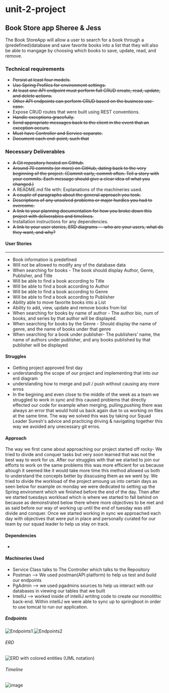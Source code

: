 # unit-2-project
## Book Store app Sheree &amp; Jess

The Book StoreApp will allow a user to search for a book through a (predefined)database and save favorite books into a list that they will also be able to mangage by choosing which books to save, update, read, and remove.

### Technical requirements
* ~~Persist at least four models.~~
* ~~Use Spring Profiles for environment settings.~~
* ~~At least one API endpoint must perform full CRUD create, read, update, and delete actions.~~
* ~~Other API endpoints can perform CRUD based on the business use-case.~~
* Expose CRUD routes that were built using REST conventions.
* ~~Handle exceptions gracefully.~~
* ~~Send appropriate messages back to the client in the event that an exception occurs.~~
* ~~Must have Controller and Service separate.~~
* ~~Document each end-point, such that~~

### Necessary Deliverables
* ~~A Git repository hosted on GitHub.~~
* ~~Around 70 commits (or more) on GitHub, dating back to the very beginning of the project. (Commit early, commit often. Tell a story with your commits. Each message should give a clear idea of what you changed.)~~
* A README.md file with:
Explanations of the machineries used.
* ~~A couple of paragraphs about the general approach you took.~~
* ~~Descriptions of any unsolved problems or major hurdles you had to overcome.~~
* ~~A link to your planning documentation for how you broke down this project with deliverables and timelines.~~
* Installation instructions for any dependencies.
* ~~A link to your user stories, ERD diagrams — who are your users, what do they want, and why?~~

#### User Stories
***
* Book information is predefined
* Will not be allowed to modify any of the database data 
* When searching for books - The book should display Author, Genre, Publisher, and Title
* Will be able to find a book according to Title
* Will be able to find a book according to Author
* Will be able to find a book according to Genre
* Will be able to find a book according to Publisher
* Ability able to move favorite books into a List
* Ability to add, view, update and remove books from list
* When searching for books by name of author - The author bio, num of books, and series by that author will be displayed.
* When searching for books by the Genre - Should display the name of genre, and the name of books under that genre
* When searching for a book under publisher- The publishers' name, the name of authors under publisher, and any books published by that publisher will be displayed

#### Struggles
* Getting project approved first day 
* understanding the scope of our project and implementing that into our erd diagram
* understanding how to merge and pull / push without causing any more erros
* In the begining and even close to the middle of the week as a team we struggled to work in sync and this caused problems that directly effected our code for example when merging, pulling,pushing there was always an error that would hold us back again due to us working on files at the same time. The way we solved this was by taking our Squad Leader Suresh's advice and practicing driving & navigating together this way we avoided any unecessary git erros.


#### Approach
The way we first came about approaching our project started off rocky- We tried to divide and conquer tasks but very soon learned that was not the best way to work for us. After our struggles with that we started to join our efforts to work on the same problems this was more efficient for us because altough it seemed like it would take more time this method allowed us both to understand the concepts better by disscusing them as we went by. We tried to divide the workload of the project amoung us into certain days as seen below for example on monday we were dedicated to setting up the Spring enviroment which we finished before the end of the day. Then after we started tuesdays workload which is where we started to fall behind on because as demonstrated below there where more objectives to be met and as said before our way of working up until the end of tuesday was still divide and conquer. Once we started working in sync we approached each day with objectives that were put in place and personally curated for our team by our squad leader to help us stay on track.




#### Dependencies
*

#### Machineries Used
* Service Class talks to The Controller which talks to the Repository
* Postman --> We used postman(API platform) to help us test and build our endpoints
* PgAdmin --> we used pgadmins sources to help us interact with our databases in viewing our tables that we built
* IntelliJ --> worked inside of intelliJ wrtitng code to create our monolithic back-end. Within intelliJ we were able to sync up to springboot in order to use tomcat to run our application.

##### Endpoints
![Endpoints1](https://user-images.githubusercontent.com/87440131/148090619-c19d091c-79a9-4c27-8eef-c25fe6782682.jpg)
![Endpoints2](https://user-images.githubusercontent.com/87440131/148090637-71497e99-cb71-4c75-abf2-b88fdafa584a.jpg)

###### ERD
![ERD with colored entities (UML notation)](https://user-images.githubusercontent.com/87440131/148090715-d84a159d-05e6-468b-86b6-367f8777aa73.png)

###### Timeline
![image](https://user-images.githubusercontent.com/87440131/148092580-acfd1470-5c46-49fa-a921-5a157a2b653d.png)

